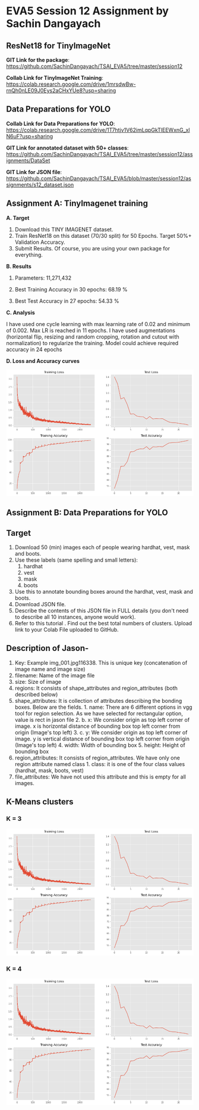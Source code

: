 # EVA5 Session 12 Assignment by Sachin Dangayach

## ResNet18 for TinyImageNet

**GIT Link for the package**: https://github.com/SachinDangayach/TSAI_EVA5/tree/master/session12

**Collab Link for TinyImageNet Training**: https://colab.research.google.com/drive/1mrsdwBw-rnQh0nLE09J0Eys2aCHxYUe8?usp=sharing

## Data Preparations for YOLO

**Collab Link for Data Preparations for YOLO**: https://colab.research.google.com/drive/1T7htjv1V62imLqpGkTlEEWxnG_xlN6uF?usp=sharing

**GIT Link for annotated dataset with 50+ classes**: https://github.com/SachinDangayach/TSAI_EVA5/tree/master/session12/assignments/DataSet

**GIT Link for JSON file**: https://github.com/SachinDangayach/TSAI_EVA5/blob/master/session12/assignments/s12_dataset.json


## Assignment A: TinyImagenet training

**A. Target**
1. Download this TINY IMAGENET dataset.
2. Train ResNet18 on this dataset (70/30 split) for 50 Epochs. Target 50%+ Validation Accuracy.
3. Submit Results. Of course, you are using your own package for everything.

**B. Results**

1. Parameters: 11,271,432

2. Best Training Accuracy in 30 epochs: 68.19 %

3. Best Test Accuracy in 27 epochs: 54.33 %

**C. Analysis**

I have used one cycle learning with max learning rate of 0.02 and minimum of 0.002. Max LR is reached in 11 epochs. I have used augmentations (horizontal flip, resizing and random cropping, rotation and cutout with normalization) to regularize the training. Model could achieve required accuracy in 24 epochs

**D. Loss and Accuracy curves**

![alt text](https://github.com/SachinDangayach/TSAI_EVA5/blob/master/session11/Loss_Accuracy_Plot.png)

## Assignment B: Data Preparations for YOLO

## Target
1. Download 50 (min) images each of people wearing hardhat, vest, mask and boots.
2. Use these labels (same spelling and small letters):
    1. hardhat
    2. vest
    3. mask
    4. boots
3. Use this to annotate bounding boxes around the hardhat, vest, mask and boots.
4. Download JSON file.
5. Describe the contents of this JSON file in FULL details (you don't need to describe all 10 instances, anyone would work).
6. Refer to this tutorial . Find out the best total numbers of clusters. Upload link to your Colab File uploaded to GitHub.

## Description of Jason-
1. Key: Example img_001.jpg116338. This is unique key (concatenation of image name and image size)
2. filename: Name of the image file
3. size: Size of image
4. regions: It consists of shape_attributes and region_attributes (both described below)
  1. shape_attributes: It is collection of attributes describing the bonding boxes. Below are the fields.
    1. name: There are 6 different options in vgg tool for region selection. As we have selected for rectangular option, value is rect in jason file
    2. b. x: We consider origin as top left corner of image. x is horizontal distance of bounding box top left corner from origin (Image's top left)
    3. c. y: We consider origin as top left corner of image. y is vertical distance of bounding box top left corner from origin (Image's top left)
    4. width: Width of bounding box
    5. height: Height of bounding box
  2. region_attributes: It consists of region_attributes. We have only one region attribute named class
    1. class: it is one of the four class values (hardhat, mask, boots, vest)
5. file_attributes: We have not used this attribute and this is empty for all images.

## K-Means clusters
### K = 3
![alt text](https://github.com/SachinDangayach/TSAI_EVA5/blob/master/session11/Loss_Accuracy_Plot.png)
### K = 4
![alt text](https://github.com/SachinDangayach/TSAI_EVA5/blob/master/session11/Loss_Accuracy_Plot.png)
